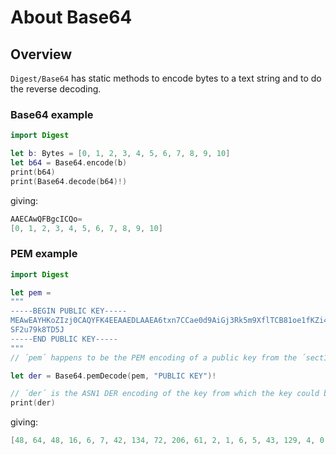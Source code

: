 # About Base64

## Overview

``Digest/Base64`` has static methods to encode bytes to a text string and to do the reverse decoding.

### Base64 example

```swift
import Digest

let b: Bytes = [0, 1, 2, 3, 4, 5, 6, 7, 8, 9, 10]
let b64 = Base64.encode(b)
print(b64)
print(Base64.decode(b64)!)
```

giving:

```swift
AAECAwQFBgcICQo=
[0, 1, 2, 3, 4, 5, 6, 7, 8, 9, 10]
```

### PEM example

```swift
import Digest

let pem =
"""
-----BEGIN PUBLIC KEY-----
MEAwEAYHKoZIzj0CAQYFK4EEAAEDLAAEA6txn7CCae0d9AiGj3Rk5m9XflTCB81oe1fKZi4F4oip
SF2u79k8TD5J
-----END PUBLIC KEY-----
"""
// ´pem´ happens to be the PEM encoding of a public key from the ´sect163k1´ elliptic curve domain

let der = Base64.pemDecode(pem, "PUBLIC KEY")!

// ´der´ is the ASN1 DER encoding of the key from which the key could be recreated
print(der)
```

giving:

```swift
[48, 64, 48, 16, 6, 7, 42, 134, 72, 206, 61, 2, 1, 6, 5, 43, 129, 4, 0, 1, 3, 44, 0, 4, 3, 171, 113, 159, 176, 130, 105, 237, 29, 244, 8, 134, 143, 116, 100, 230, 111, 87, 126, 84, 194, 7, 205, 104, 123, 87, 202, 102, 46, 5, 226, 136, 169, 72, 93, 174, 239, 217, 60, 76, 62, 73]
```
